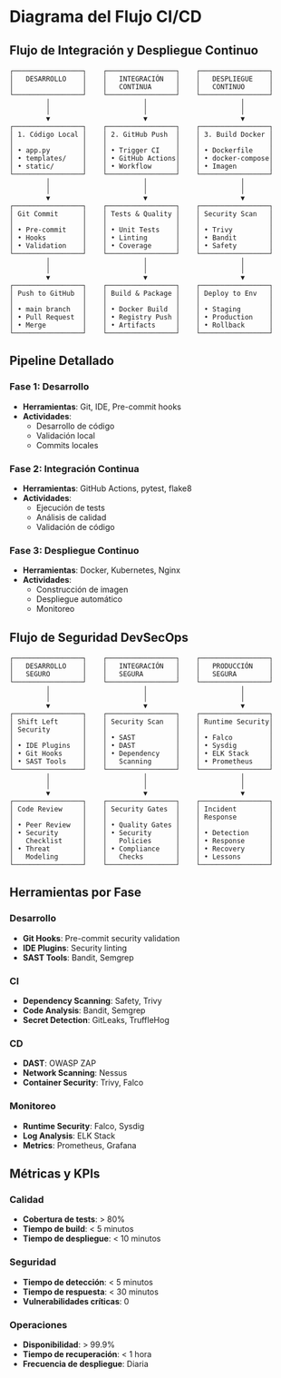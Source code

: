 # Diagrama del Flujo CI/CD

## Flujo de Integración y Despliegue Continuo

```
┌─────────────────┐    ┌─────────────────┐    ┌─────────────────┐
│   DESARROLLO    │    │   INTEGRACIÓN   │    │   DESPLIEGUE    │
│                 │    │   CONTINUA      │    │   CONTINUO      │
└─────────────────┘    └─────────────────┘    └─────────────────┘
         │                       │                       │
         │                       │                       │
         ▼                       ▼                       ▼
┌─────────────────┐    ┌─────────────────┐    ┌─────────────────┐
│ 1. Código Local │    │ 2. GitHub Push  │    │ 3. Build Docker │
│                 │    │                 │    │                 │
│ • app.py        │    │ • Trigger CI    │    │ • Dockerfile    │
│ • templates/    │    │ • GitHub Actions│    │ • docker-compose│
│ • static/       │    │ • Workflow      │    │ • Imagen        │
└─────────────────┘    └─────────────────┘    └─────────────────┘
         │                       │                       │
         │                       │                       │
         ▼                       ▼                       ▼
┌─────────────────┐    ┌─────────────────┐    ┌─────────────────┐
│ Git Commit      │    │ Tests & Quality │    │ Security Scan   │
│                 │    │                 │    │                 │
│ • Pre-commit    │    │ • Unit Tests    │    │ • Trivy         │
│ • Hooks         │    │ • Linting       │    │ • Bandit        │
│ • Validation    │    │ • Coverage      │    │ • Safety        │
└─────────────────┘    └─────────────────┘    └─────────────────┘
         │                       │                       │
         │                       │                       │
         ▼                       ▼                       ▼
┌─────────────────┐    ┌─────────────────┐    ┌─────────────────┐
│ Push to GitHub  │    │ Build & Package │    │ Deploy to Env   │
│                 │    │                 │    │                 │
│ • main branch   │    │ • Docker Build  │    │ • Staging       │
│ • Pull Request  │    │ • Registry Push │    │ • Production    │
│ • Merge         │    │ • Artifacts     │    │ • Rollback      │
└─────────────────┘    └─────────────────┘    └─────────────────┘
```

## Pipeline Detallado

### Fase 1: Desarrollo
- **Herramientas**: Git, IDE, Pre-commit hooks
- **Actividades**: 
  - Desarrollo de código
  - Validación local
  - Commits locales

### Fase 2: Integración Continua
- **Herramientas**: GitHub Actions, pytest, flake8
- **Actividades**:
  - Ejecución de tests
  - Análisis de calidad
  - Validación de código

### Fase 3: Despliegue Continuo
- **Herramientas**: Docker, Kubernetes, Nginx
- **Actividades**:
  - Construcción de imagen
  - Despliegue automático
  - Monitoreo

## Flujo de Seguridad DevSecOps

```
┌─────────────────┐    ┌─────────────────┐    ┌─────────────────┐
│   DESARROLLO    │    │   INTEGRACIÓN   │    │   PRODUCCIÓN    │
│   SEGURO        │    │   SEGURA        │    │   SEGURA        │
└─────────────────┘    └─────────────────┘    └─────────────────┘
         │                       │                       │
         │                       │                       │
         ▼                       ▼                       ▼
┌─────────────────┐    ┌─────────────────┐    ┌─────────────────┐
│ Shift Left      │    │ Security Scan   │    │ Runtime Security│
│ Security        │    │                 │    │                 │
│                 │    │ • SAST          │    │ • Falco         │
│ • IDE Plugins   │    │ • DAST          │    │ • Sysdig        │
│ • Git Hooks     │    │ • Dependency    │    │ • ELK Stack     │
│ • SAST Tools    │    │   Scanning      │    │ • Prometheus    │
└─────────────────┘    └─────────────────┘    └─────────────────┘
         │                       │                       │
         │                       │                       │
         ▼                       ▼                       ▼
┌─────────────────┐    ┌─────────────────┐    ┌─────────────────┐
│ Code Review     │    │ Security Gates  │    │ Incident        │
│                 │    │                 │    │ Response        │
│ • Peer Review   │    │ • Quality Gates │    │                 │
│ • Security      │    │ • Security      │    │ • Detection     │
│   Checklist     │    │   Policies      │    │ • Response      │
│ • Threat        │    │ • Compliance    │    │ • Recovery      │
│   Modeling      │    │   Checks        │    │ • Lessons       │
└─────────────────┘    └─────────────────┘    └─────────────────┘
```

## Herramientas por Fase

### Desarrollo
- **Git Hooks**: Pre-commit security validation
- **IDE Plugins**: Security linting
- **SAST Tools**: Bandit, Semgrep

### CI
- **Dependency Scanning**: Safety, Trivy
- **Code Analysis**: Bandit, Semgrep
- **Secret Detection**: GitLeaks, TruffleHog

### CD
- **DAST**: OWASP ZAP
- **Network Scanning**: Nessus
- **Container Security**: Trivy, Falco

### Monitoreo
- **Runtime Security**: Falco, Sysdig
- **Log Analysis**: ELK Stack
- **Metrics**: Prometheus, Grafana

## Métricas y KPIs

### Calidad
- **Cobertura de tests**: > 80%
- **Tiempo de build**: < 5 minutos
- **Tiempo de despliegue**: < 10 minutos

### Seguridad
- **Tiempo de detección**: < 5 minutos
- **Tiempo de respuesta**: < 30 minutos
- **Vulnerabilidades críticas**: 0

### Operaciones
- **Disponibilidad**: > 99.9%
- **Tiempo de recuperación**: < 1 hora
- **Frecuencia de despliegue**: Diaria

